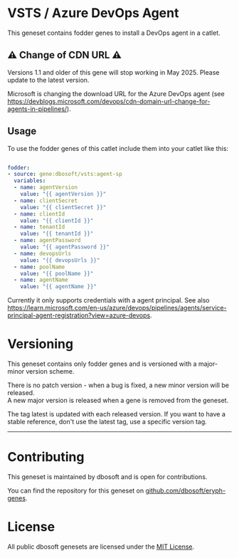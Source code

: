 # VSTS / Azure DevOps Agent

This geneset contains fodder genes to install a DevOps agent in a catlet.

## ⚠ Change of CDN URL ⚠
Versions 1.1 and older of this gene will stop working in May 2025. Please update to the latest version.

Microsoft is changing the download URL for the Azure DevOps agent (see
https://devblogs.microsoft.com/devops/cdn-domain-url-change-for-agents-in-pipelines/).


## Usage

To use the fodder genes of this catlet include them into your catlet like this:


``` yml

fodder:  
- source: gene:dbosoft/vsts:agent-sp
  variables:
  - name: agentVersion
    value: "{{ agentVersion }}"
  - name: clientSecret
    value: "{{ clientSecret }}"
  - name: clientId
    value: "{{ clientId }}"
  - name: tenantId
    value: "{{ tenantId }}"
  - name: agentPassword
    value: "{{ agentPassword }}"
  - name: devopsUrls
    value: "{{ devopsUrls }}"
  - name: poolName
    value: "{{ poolName }}"
  - name: agentName
    value: "{{ agentName }}"

```

Currently it only supports credentials with a agent principal. See also https://learn.microsoft.com/en-us/azure/devops/pipelines/agents/service-principal-agent-registration?view=azure-devops.



# Versioning

This geneset contains only fodder genes and is versioned with a major-minor version scheme.  

There is no patch version - when a bug is fixed, a new minor version will be released.  
A new major version is released when a gene is removed from the geneset. 

The tag latest is updated with each released version. If you want to have a stable reference, don't use the latest tag, use a specific version tag. 

----

# Contributing

This geneset is maintained by dbosoft and is open for contributions.  

You can find the repository for this geneset on [github.com/dbosoft/eryph-genes](https://github.com/dbosoft/eryph-genes).  

  

# License

All public dbosoft genesets are licensed under the [MIT License](https://opensource.org/licenses/MIT).


